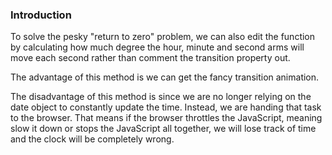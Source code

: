 ### Introduction

To solve the pesky "return to zero" problem, we can also edit the function by calculating how much degree the hour, minute and second arms will move each second rather than comment the transition property out. 

The advantage of this method is we can get the fancy transition animation.

The disadvantage of this method is since we are no longer relying on the date object to constantly update the time. Instead, we are handing that task to the browser. That means if the browser throttles the JavaScript, meaning slow it down or stops the JavaScript all together, we will lose track of time and the clock will be completely wrong.

